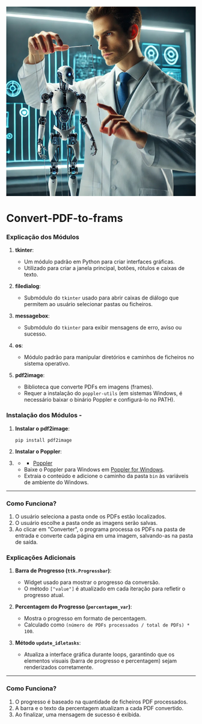 ![tools](https://github.com/0joseDark/Convert-PDF-to-frams/blob/main/images/robot-marioneta.jpg)

# Convert-PDF-to-frams
### Explicação dos Módulos

1. **tkinter**:  
   - Um módulo padrão em Python para criar interfaces gráficas.
   - Utilizado para criar a janela principal, botões, rótulos e caixas de texto.

2. **filedialog**:  
   - Submódulo do `tkinter` usado para abrir caixas de diálogo que permitem ao usuário selecionar pastas ou ficheiros.

3. **messagebox**:  
   - Submódulo do `tkinter` para exibir mensagens de erro, aviso ou sucesso.

4. **os**:  
   - Módulo padrão para manipular diretórios e caminhos de ficheiros no sistema operativo.

5. **pdf2image**:  
   - Biblioteca que converte PDFs em imagens (frames).
   - Requer a instalação do `poppler-utils` (em sistemas Windows, é necessário baixar o binário Poppler e configurá-lo no PATH).


### Instalação dos Módulos - 

1. **Instalar o pdf2image**:  
   ```
   pip install pdf2image
   ```

2. **Instalar o Poppler**:
3. -   - [Poppler](https://github.com/0joseDark/Convert-PDF-to-frams/blob/main/tool/Poppler.md)
   - Baixe o Poppler para Windows em [Poppler for Windows](https://github.com/oschwartz10612/poppler-windows).
   - Extraia o conteúdo e adicione o caminho da pasta `bin` às variáveis de ambiente do Windows.

---

### Como Funciona?

1. O usuário seleciona a pasta onde os PDFs estão localizados.
2. O usuário escolhe a pasta onde as imagens serão salvas.
3. Ao clicar em "Converter", o programa processa os PDFs na pasta de entrada e converte cada página em uma imagem, salvando-as na pasta de saída.


### Explicações Adicionais

1. **Barra de Progresso (`ttk.Progressbar`)**:
   - Widget usado para mostrar o progresso da conversão.  
   - O método `["value"]` é atualizado em cada iteração para refletir o progresso atual.

2. **Percentagem do Progresso (`percentagem_var`)**:
   - Mostra o progresso em formato de percentagem.  
   - Calculado como `(número de PDFs processados / total de PDFs) * 100`.

3. **Método `update_idletasks`**:
   - Atualiza a interface gráfica durante loops, garantindo que os elementos visuais (barra de progresso e percentagem) sejam renderizados corretamente.

---

### Como Funciona?
1. O progresso é baseado na quantidade de ficheiros PDF processados.
2. A barra e o texto da percentagem atualizam a cada PDF convertido.
3. Ao finalizar, uma mensagem de sucesso é exibida.

